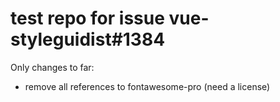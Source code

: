 # test repo for issue vue-styleguidist#1384

Only changes to far:
- remove all references to fontawesome-pro (need a license)
